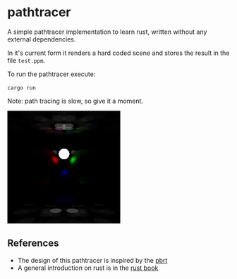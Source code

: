 # pathtracer

A simple pathtracer implementation to learn rust, written without any external dependencies.

In it's current form it renders a hard coded scene and stores the result in the file `test.ppm`.

To run the pathtracer execute:

	cargo run

Note: path tracing is slow, so give it a moment.

![Example image](screenshots/test.png)

## References
* The design of this pathtracer is inspired by the [pbrt](http://www.pbr-book.org/)
* A general introduction on rust is in the [rust book](https://doc.rust-lang.org/book/)

